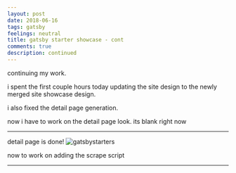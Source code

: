 ```yaml
---
layout: post
date: 2018-06-16
tags: gatsby
feelings: neutral
title: gatsby starter showcase - cont
comments: true
description: continued
---
```


continuing my work.

i spent the first couple hours today updating the site design to the newly merged site showcase design.

i also fixed the detail page generation.

now i have to work on the detail page look. its blank right now

---

detail page is done! ![gatsbystarters](https://user-images.githubusercontent.com/35976578/41505865-d60f0124-71df-11e8-9957-bd96b971f7c2.gif)

now to work on adding the scrape script

---

